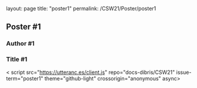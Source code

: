 layout: page
title: "poster1"
permalink: /CSW21/Poster/poster1

## Poster #1
### Author #1
### Title #1

<script type="text/javascript">
    document.location = "/Poster/a0poster.pdf"
</script>


<
script src="https://utteranc.es/client.js" 
repo="docs-dibris/CSW21" 
issue-term="poster1" 
theme="github-light" 
crossorigin="anonymous" 
async>
</script>
